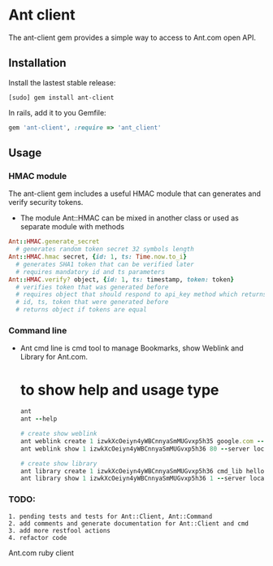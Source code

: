 # Ant client

The ant-client gem provides a simple way to access to Ant.com open API.

## Installation

Install the lastest stable release:

	[sudo] gem install ant-client

In rails, add it to you Gemfile:

```ruby
gem 'ant-client', :require => 'ant_client'
```

## Usage

### HMAC module

The ant-client gem includes a useful HMAC module that can generates and verify security tokens.

- The module Ant::HMAC can be mixed in another class or used as separate module with methods

```ruby
Ant::HMAC.generate_secret
  # generates random token secret 32 symbols length
Ant::HMAC.hmac secret, {id: 1, ts: Time.now.to_i}
  # generates SHA1 token that can be verified later
  # requires mandatory id and ts parameters
Ant::HMAC.verify? object, {id: 1, ts: timestamp, token: token}
  # verifies token that was generated before
  # requires object that should respond to api_key method which returns secret
  # id, ts, token that were generated before
  # returns object if tokens are equal
```

### Command line

- Ant cmd line is cmd tool to manage Bookmarks, show Weblink and Library for Ant.com.

  # to show help and usage type
  ```ruby
  ant
  ant --help
  ```

  ```ruby
  # create show weblink
  ant weblink create 1 izwkXcOeiyn4yWBCnnyaSmMUGvxp5h35 google.com --server localhost:3000
  ant weblink show 1 izwkXcOeiyn4yWBCnnyaSmMUGvxp5h36 80 --server localhost:3000
  ```

  ```ruby
  # create show library
  ant library create 1 izwkXcOeiyn4yWBCnnyaSmMUGvxp5h36 cmd_lib hello --server localhost:3000
  ant library show 1 izwkXcOeiyn4yWBCnnyaSmMUGvxp5h36 1 --server localhost:3000
  ```

### TODO:
    1. pending tests and tests for Ant::Client, Ant::Command
    2. add comments and generate documentation for Ant::Client and cmd
    3. add more restfool actions
    4. refactor code

Ant.com ruby client